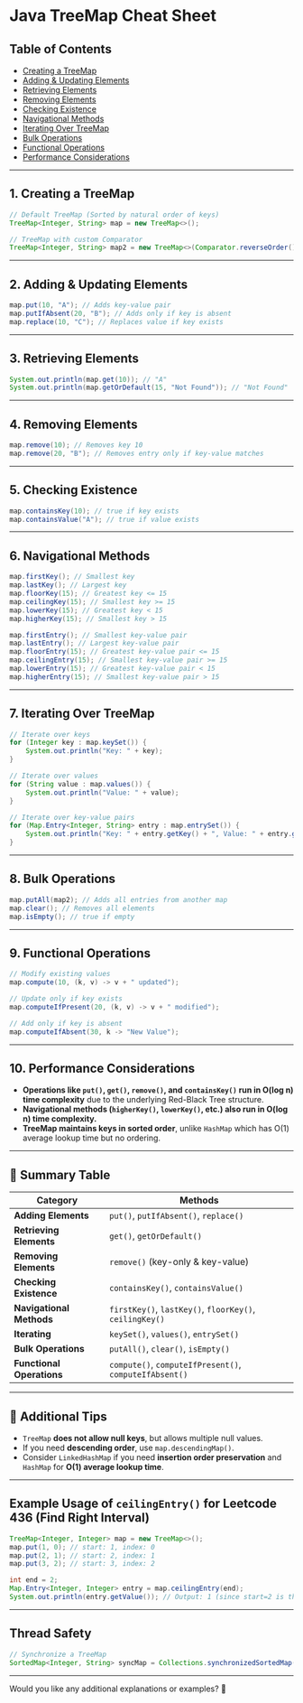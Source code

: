 # Java TreeMap Cheat Sheet

## Table of Contents
- [Creating a TreeMap](#1-creating-a-treemap)
- [Adding & Updating Elements](#2-adding--updating-elements)
- [Retrieving Elements](#3-retrieving-elements)
- [Removing Elements](#4-removing-elements)
- [Checking Existence](#5-checking-existence)
- [Navigational Methods](#6-navigational-methods)
- [Iterating Over TreeMap](#7-iterating-over-treemap)
- [Bulk Operations](#8-bulk-operations)
- [Functional Operations](#9-functional-operations)
- [Performance Considerations](#10-performance-considerations)

---

## **1. Creating a TreeMap**
```java
// Default TreeMap (Sorted by natural order of keys)
TreeMap<Integer, String> map = new TreeMap<>();

// TreeMap with custom Comparator
TreeMap<Integer, String> map2 = new TreeMap<>(Comparator.reverseOrder());
```

---

## **2. Adding & Updating Elements**
```java
map.put(10, "A"); // Adds key-value pair
map.putIfAbsent(20, "B"); // Adds only if key is absent
map.replace(10, "C"); // Replaces value if key exists
```

---

## **3. Retrieving Elements**
```java
System.out.println(map.get(10)); // "A"
System.out.println(map.getOrDefault(15, "Not Found")); // "Not Found"
```

---

## **4. Removing Elements**
```java
map.remove(10); // Removes key 10
map.remove(20, "B"); // Removes entry only if key-value matches
```

---

## **5. Checking Existence**
```java
map.containsKey(10); // true if key exists
map.containsValue("A"); // true if value exists
```

---

## **6. Navigational Methods**
```java
map.firstKey(); // Smallest key
map.lastKey(); // Largest key
map.floorKey(15); // Greatest key <= 15
map.ceilingKey(15); // Smallest key >= 15
map.lowerKey(15); // Greatest key < 15
map.higherKey(15); // Smallest key > 15
```
```java
map.firstEntry(); // Smallest key-value pair
map.lastEntry(); // Largest key-value pair
map.floorEntry(15); // Greatest key-value pair <= 15
map.ceilingEntry(15); // Smallest key-value pair >= 15
map.lowerEntry(15); // Greatest key-value pair < 15
map.higherEntry(15); // Smallest key-value pair > 15
```

---

## **7. Iterating Over TreeMap**
```java
// Iterate over keys
for (Integer key : map.keySet()) {
    System.out.println("Key: " + key);
}

// Iterate over values
for (String value : map.values()) {
    System.out.println("Value: " + value);
}

// Iterate over key-value pairs
for (Map.Entry<Integer, String> entry : map.entrySet()) {
    System.out.println("Key: " + entry.getKey() + ", Value: " + entry.getValue());
}
```

---

## **8. Bulk Operations**
```java
map.putAll(map2); // Adds all entries from another map
map.clear(); // Removes all elements
map.isEmpty(); // true if empty
```

---

## **9. Functional Operations**
```java
// Modify existing values
map.compute(10, (k, v) -> v + " updated");

// Update only if key exists
map.computeIfPresent(20, (k, v) -> v + " modified");

// Add only if key is absent
map.computeIfAbsent(30, k -> "New Value");
```

---

## **10. Performance Considerations**
- **Operations like `put()`, `get()`, `remove()`, and `containsKey()` run in O(log n) time complexity** due to the underlying Red-Black Tree structure.
- **Navigational methods (`higherKey()`, `lowerKey()`, etc.) also run in O(log n) time complexity.**
- **TreeMap maintains keys in sorted order**, unlike `HashMap` which has O(1) average lookup time but no ordering.

---

## **🚀 Summary Table**

| **Category**         | **Methods** |
|----------------------|------------|
| **Adding Elements**  | `put()`, `putIfAbsent()`, `replace()` |
| **Retrieving Elements** | `get()`, `getOrDefault()` |
| **Removing Elements** | `remove()` (key-only & key-value) |
| **Checking Existence** | `containsKey()`, `containsValue()` |
| **Navigational Methods** | `firstKey()`, `lastKey()`, `floorKey()`, `ceilingKey()` |
| **Iterating** | `keySet()`, `values()`, `entrySet()` |
| **Bulk Operations** | `putAll()`, `clear()`, `isEmpty()` |
| **Functional Operations** | `compute()`, `computeIfPresent()`, `computeIfAbsent()` |

---

## **🚀 Additional Tips**
- `TreeMap` **does not allow null keys**, but allows multiple null values.
- If you need **descending order**, use `map.descendingMap()`.
- Consider `LinkedHashMap` if you need **insertion order preservation** and `HashMap` for **O(1) average lookup time**.

---

## **Example Usage of `ceilingEntry()` for Leetcode 436 (Find Right Interval)**
```java
TreeMap<Integer, Integer> map = new TreeMap<>();
map.put(1, 0); // start: 1, index: 0
map.put(2, 1); // start: 2, index: 1
map.put(3, 2); // start: 3, index: 2

int end = 2;
Map.Entry<Integer, Integer> entry = map.ceilingEntry(end);
System.out.println(entry.getValue()); // Output: 1 (since start=2 is the smallest >= 2)
```

---

## **Thread Safety**
```java
// Synchronize a TreeMap
SortedMap<Integer, String> syncMap = Collections.synchronizedSortedMap(new TreeMap<>());
```

---

Would you like any additional explanations or examples? 🚀

